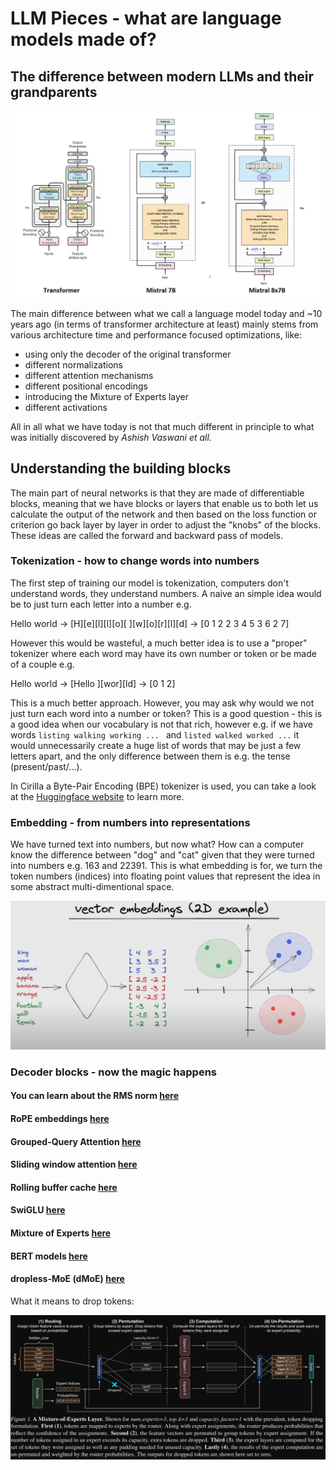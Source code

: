 # LLM Pieces - what are language models made of?

## The difference between modern LLMs and their grandparents

![](./img/trans_vs_modern.png)

The main difference between what we call a language model today and ~10 years ago (in terms of transformer architecture at least) mainly stems from various architecture time and performance focused optimizations, like:
- using only the decoder of the original transformer
- different normalizations
- different attention mechanisms
- different positional encodings
- introducing the Mixture of Experts layer
- different activations

All in all what we have today is not that much different in principle to what was initially discovered by *Ashish Vaswani et all.*

## Understanding the building blocks
The main part of neural networks is that they are made of differentiable blocks, meaning that we have blocks or layers that enable us to both let us calculate the output of the network and then based on the loss function or criterion go back layer by layer in order to adjust the "knobs" of the blocks. These ideas are called the forward and backward pass of models.

### Tokenization - how to change words into numbers
The first step of training our model is tokenization, computers don't understand words, they understand numbers. A naive an simple idea would be to just turn each letter into a number e.g.

Hello world  $\rightarrow$ [H][e][l][l][o][ ][w][o][r][l][d] $\rightarrow$ [0 1 2 2 3 4 5 3 6 2 7]

However this would be wasteful, a much better idea is to use a "proper" tokenizer where each word may have its own number or token or be made of a couple e.g.

Hello world $\rightarrow$ [Hello ][wor][ld] $\rightarrow$ [0 1 2]

This is a much better approach. However, you may ask why would we not just turn each word into a number or token? This is a good question - this is a good idea when our vocabulary is not that rich, however e.g. if we have words `listing walking working ... ` and `listed walked worked ...` it would unnecessarily create a huge list of words that may be just a few letters apart, and the only difference between them is e.g. the tense (present/past/...).

In Cirilla a Byte-Pair Encoding (BPE) tokenizer is used, you can take a look at the [Huggingface website](https://huggingface.co/learn/llm-course/en/chapter6/5) to learn more.

### Embedding - from numbers into representations
We have turned text into numbers, but now what? How can a computer know the difference between "dog" and "cat" given that they were turned into numbers e.g. 163 and 22391. This is what embedding is for, we turn the token numbers (indices) into floating point values that represent the idea in some abstract multi-dimentional space.

![](./img/embeddings.png)

### Decoder blocks - now the magic happens
#### You can learn about the RMS norm [here](https://github.com/AnthonyP57/Radovid---a-LLM-made-on-a-budget/tree/master/Decoder_only_architecture#normalization-and-rms-norm)
#### RoPE embeddings [here](https://github.com/AnthonyP57/Radovid---a-LLM-made-on-a-budget/tree/master/Decoder_only_architecture/Llama2#rope)
#### Grouped-Query Attention [here](https://github.com/AnthonyP57/Radovid---a-LLM-made-on-a-budget/tree/master/Decoder_only_architecture#multi-query-attention---mqa)
#### Sliding window attention [here](https://github.com/AnthonyP57/Radovid---a-LLM-made-on-a-budget/tree/master/Decoder_only_architecture/Mistral#sliding-window-attention)
#### Rolling buffer cache [here](https://github.com/AnthonyP57/Radovid---a-LLM-made-on-a-budget/tree/master/Decoder_only_architecture/Mistral#kv-cache-with-rolling-buffer-cache)
#### SwiGLU [here](https://github.com/AnthonyP57/Radovid---a-LLM-made-on-a-budget/tree/master/Decoder_only_architecture#swiglu)
#### Mixture of Experts [here](https://github.com/AnthonyP57/Radovid---a-LLM-made-on-a-budget/tree/master/Decoder_only_architecture/Mistral#sparse-mixture-of-experts)
#### BERT models [here](https://github.com/AnthonyP57/Radovid---a-LLM-made-on-a-budget/tree/master/BERT)
#### dropless-MoE (dMoE) [here](https://arxiv.org/abs/2211.15841)
What it means to drop tokens:

![](./img/dropping-tokens-moe.png)
